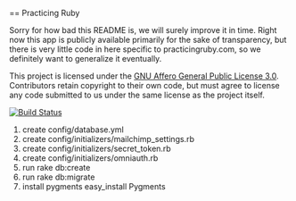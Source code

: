 == Practicing Ruby

Sorry for how bad this README is, we will surely improve it in time. Right now
this app is publicly available primarily for the sake of transparency, but
there is very little code in here specific to practicingruby.com, so we
definitely want to generalize it eventually.

This project is licensed under the [GNU Affero General Public License 3.0](http://www.gnu.org/licenses/agpl-3.0.html).
Contributors retain copyright to their own code, but must agree to license any
code submitted to us under the same license as the project itself.

[![Build Status](https://secure.travis-ci.org/elm-city-craftworks/practicing-ruby-web.png?branch=master)](http://travis-ci.org/elm-city-craftworks/practicing-ruby-web)

1. create config/database.yml
1. create config/initializers/mailchimp_settings.rb
1. create config/initializers/secret_token.rb
1. create config/initializers/omniauth.rb
1. run rake db:create
1. run rake db:migrate
1. install pygments easy_install Pygments
